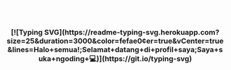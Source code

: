<h1 align="center">
  <marquee>Hi there, xxxtacy is here!</marquee>
</h1>

<h3 align="center"> [![Typing SVG](https://readme-typing-svg.herokuapp.com?size=25&duration=3000&color=fefae0&center=true&vCenter=true&lines=Halo+semua!;Selamat+datang+di+profil+saya;Saya+suka+ngoding+💻)](https://git.io/typing-svg) </h3>


<!--
**xxxtacy/xxxtacy** is a ✨ _special_ ✨ repository because its `README.md` (this file) appears on your GitHub profile.

Here are some ideas to get you started:

- 🔭 I’m currently working on ...
- 🌱 I’m currently learning ...
- 👯 I’m looking to collaborate on ...
- 🤔 I’m looking for help with ...
- 💬 Ask me about ...
- 📫 How to reach me: ...
- 😄 Pronouns: ...
- ⚡ Fun fact: ...
-->
